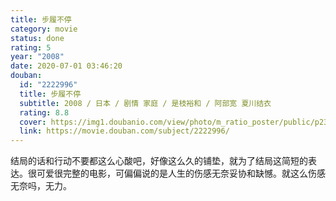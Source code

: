 ```yaml
---
title: 步履不停
category: movie
status: done
rating: 5
year: "2008"
date: 2020-07-01 03:46:20
douban:
  id: "2222996"
  title: 步履不停
  subtitle: 2008 / 日本 / 剧情 家庭 / 是枝裕和 / 阿部宽 夏川结衣
  rating: 8.8
  cover: https://img1.doubanio.com/view/photo/m_ratio_poster/public/p2375245718.jpg
  link: https://movie.douban.com/subject/2222996/
---
```


结局的话和行动不要都这么心酸吧，好像这么久的铺垫，就为了结局这简短的表达。很可爱很完整的电影，可偏偏说的是人生的伤感无奈妥协和缺憾。就这么伤感无奈吗，无力。